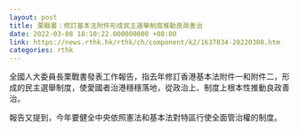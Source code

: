 ```yaml
---
layout: post
title: 栗戰書：修訂基本法附件形成民主選舉制度推動良政善治
date: 2022-03-08 18:10:22.000000000 +08:00
link: https://news.rthk.hk/rthk/ch/component/k2/1637834-20220308.htm
categories: rthk
---
```


全國人大委員長栗戰書發表工作報告，指去年修訂香港基本法附件一和附件二，形成的民主選舉制度，使愛國者治港穩穩落地，從政治上、制度上根本性推動良政善治。

報告又提到，今年要健全中央依照憲法和基本法對特區行使全面管治權的制度。
